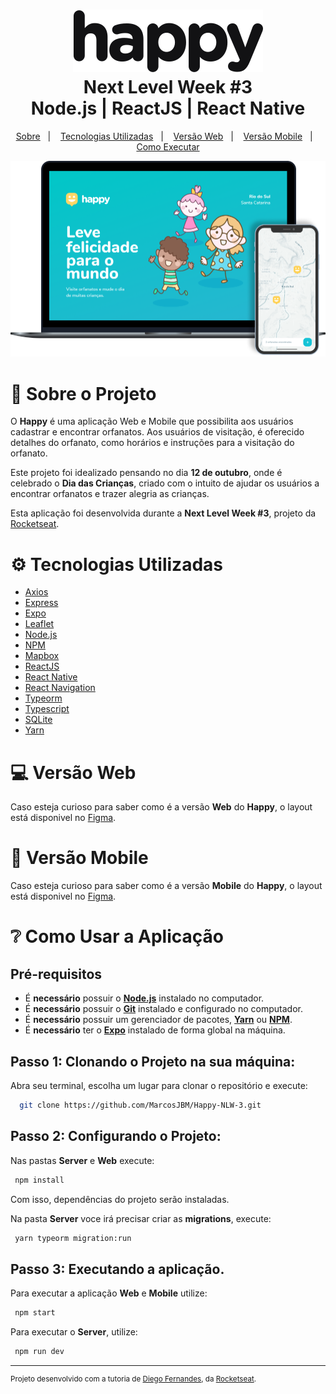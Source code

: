 <h1 align="center">
    <img alt="Proffy" src=".github/logo.svg" height="100px" />
    <br>Next Level Week #3<br/>
    Node.js | ReactJS | React Native
</h1>

<p align="center">
    <a href="#sobre">Sobre</a>&nbsp;&nbsp;&nbsp;|&nbsp;&nbsp;&nbsp;
    <a href="#tecnologias">Tecnologias Utilizadas</a>&nbsp;&nbsp;&nbsp;|&nbsp;&nbsp;&nbsp;
    <a href="#web">Versão Web</a>&nbsp;&nbsp;&nbsp;|&nbsp;&nbsp;&nbsp;
    <a href="#mobile">Versão Mobile</a>&nbsp;&nbsp;&nbsp;|&nbsp;&nbsp;&nbsp;
    <a href="#executar">Como Executar</a>
</p>

<p align="center">
    <img alt="Design do Projeto" width="650px" src=".github/laptop-happy.png" />
<p>

<a id="sobre"></a>

# 📖 Sobre o Projeto

O **Happy** é uma aplicação Web e Mobile que possibilita aos usuários cadastrar e encontrar orfanatos. Aos usuários de visitação, é oferecido detalhes do orfanato, como horários e instruções para a visitação do orfanato.

Este projeto foi idealizado pensando no dia **12 de outubro**, onde é celebrado o **Dia das Crianças**, criado com o intuito de ajudar os usuários a encontrar orfanatos e trazer alegria as crianças.

Esta aplicação foi desenvolvida durante a **Next Level Week #3**, projeto da [Rocketseat](https://rocketseat.com.br/).

<a id="tecnologias"></a>

# ⚙ Tecnologias Utilizadas

- [Axios](https://github.com/axios/axios)
- [Express](https://expressjs.com/)
- [Expo](https://expo.io/)
- [Leaflet](https://leafletjs.com/)
- [Node.js](https://nodejs.org/en/)
- [NPM](https://www.npmjs.com/)
- [Mapbox](https://www.mapbox.com/)
- [ReactJS](https://reactjs.org/)
- [React Native](http://facebook.github.io/react-native/)
- [React Navigation](https://reactnavigation.org/)
- [Typeorm](https://typeorm.io/#/)
- [Typescript](https://www.typescriptlang.org/)
- [SQLite](https://www.sqlite.org/)
- [Yarn](https://yarnpkg.com/)

<a id="web"></a>

# 💻 Versão Web
Caso esteja curioso para saber como é a versão **Web** do **Happy**, o layout está disponivel no [Figma](https://www.figma.com/file/CNekmEBviDyzPPk6JthpxV/Happy-Web-(Copy)?node-id=0%3A1).

<a id="mobile"></a>

# 📱 Versão Mobile
Caso esteja curioso para saber como é a versão **Mobile** do **Happy**, o layout está disponivel no [Figma](https://www.figma.com/file/PXtXpQFVHC28Mxd4qQ4pYQ/Happy-Mobile-Copy).

<div align="center" flexDirection="row">
</div>

<a id="executar"></a>

# ❔ Como Usar a Aplicação

## **Pré-requisitos**

- É **necessário** possuir o **[Node.js](https://nodejs.org/en/)** instalado no computador.
- É **necessário** possuir o **[Git](https://git-scm.com/)** instalado e configurado no computador.
- É **necessário** possuir um gerenciador de pacotes, **[Yarn](https://yarnpkg.com/)** ou **[NPM](https://www.npmjs.com/)**.
- É **necessário** ter o **[Expo](https://expo.io/)** instalado de forma global na máquina.

## Passo 1: Clonando o Projeto na sua máquina:

Abra seu terminal, escolha um lugar para clonar o repositório e execute:

```sh
  git clone https://github.com/MarcosJBM/Happy-NLW-3.git
```

## Passo 2: Configurando o Projeto:

Nas pastas **Server** e **Web** execute:

```sh
 npm install
```

Com isso, dependências do projeto serão instaladas.

Na pasta **Server** voce irá precisar criar as **migrations**, execute:

```sh
 yarn typeorm migration:run
```

## Passo 3: Executando a aplicação.

Para executar a aplicação **Web** e **Mobile** utilize:

```sh
 npm start
```

Para executar o **Server**, utilize:

```sh
 npm run dev
```

---

<sup>Projeto desenvolvido com a tutoria de [Diego Fernandes](https://github.com/diego3g), da [Rocketseat](https://rocketseat.com.br/).</sup>
